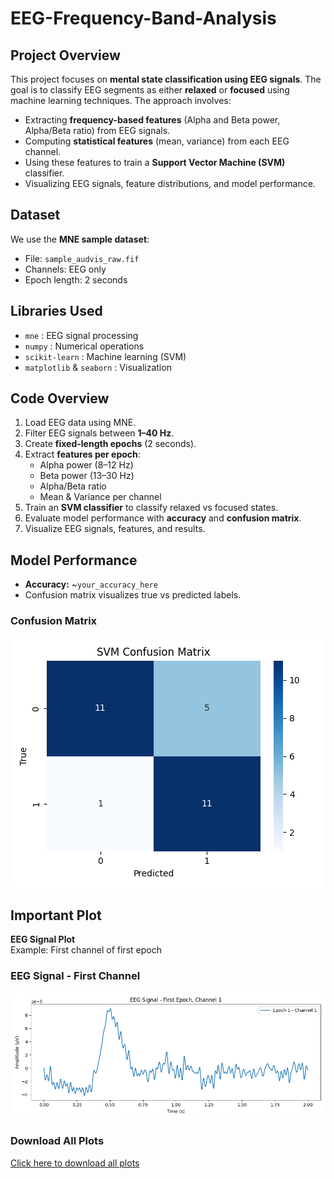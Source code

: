 # EEG-Frequency-Band-Analysis

## **Project Overview**
This project focuses on **mental state classification using EEG signals**. The goal is to classify EEG segments as either **relaxed** or **focused** using machine learning techniques. The approach involves:

- Extracting **frequency-based features** (Alpha and Beta power, Alpha/Beta ratio) from EEG signals.
- Computing **statistical features** (mean, variance) from each EEG channel.
- Using these features to train a **Support Vector Machine (SVM)** classifier.
- Visualizing EEG signals, feature distributions, and model performance.

## **Dataset**
We use the **MNE sample dataset**:
- File: `sample_audvis_raw.fif`
- Channels: EEG only
- Epoch length: 2 seconds

## **Libraries Used**
- `mne` : EEG signal processing
- `numpy` : Numerical operations
- `scikit-learn` : Machine learning (SVM)
- `matplotlib` & `seaborn` : Visualization

## **Code Overview**
1. Load EEG data using MNE.
2. Filter EEG signals between **1–40 Hz**.
3. Create **fixed-length epochs** (2 seconds).
4. Extract **features per epoch**:
   - Alpha power (8–12 Hz)
   - Beta power (13–30 Hz)
   - Alpha/Beta ratio
   - Mean & Variance per channel
5. Train an **SVM classifier** to classify relaxed vs focused states.
6. Evaluate model performance with **accuracy** and **confusion matrix**.
7. Visualize EEG signals, features, and results.

## **Model Performance**
- **Accuracy:** ~`your_accuracy_here`
- Confusion matrix visualizes true vs predicted labels.
### Confusion Matrix
[![Confusion Matrix](output/confusion_matrix.png)](output/confusion_matrix.png)

## **Important Plot**
 **EEG Signal Plot**  
   Example: First channel of first epoch
   
### EEG Signal - First Channel
[![EEG First Channel](output/eeg_first_channel.png)](output/eeg_first_channel.png)

### Download All Plots
[Click here to download all plots](output/outputs%20(3).zip)
